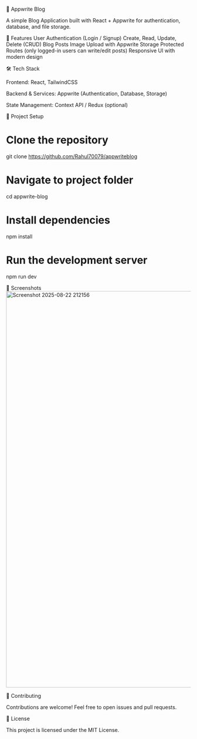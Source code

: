 📝 Appwrite Blog

A simple Blog Application built with React + Appwrite for authentication, database, and file storage.

🚀 Features
User Authentication (Login / Signup)
Create, Read, Update, Delete (CRUD) Blog Posts
Image Upload with Appwrite Storage
Protected Routes (only logged-in users can write/edit posts)
Responsive UI with modern design

🛠️ Tech Stack

Frontend: React, TailwindCSS

Backend & Services: Appwrite (Authentication, Database, Storage)

State Management: Context API / Redux (optional)

📂 Project Setup

# Clone the repository
git clone https://github.com/Rahul70079/appwriteblog
# Navigate to project folder
cd appwrite-blog
# Install dependencies
npm install
# Run the development server
npm run dev

📸 Screenshots
<img width="1918" height="1079" alt="Screenshot 2025-08-22 212156" src="https://github.com/user-attachments/assets/714b0bd7-3b26-4bc8-a861-ac8ad6d8b4b5" />

🤝 Contributing

Contributions are welcome! Feel free to open issues and pull requests.

📜 License

This project is licensed under the MIT License.
